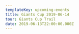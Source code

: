 ```yaml
---
templateKey: upcoming-events
title: Giants Cup 2019-06-14
tour: Giants Cup Trail
date: 2019-06-13T22:00:00.000Z
---
```

